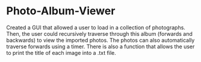 # Photo-Album-Viewer
Created a GUI that allowed a user to load in a collection of photographs. Then, the user could recursively 
traverse through this album (forwards and backwards) to view the imported photos. The photos can also automatically 
traverse forwards using a timer. There is also a function that allows the user to print the title of each image into 
a .txt file.
